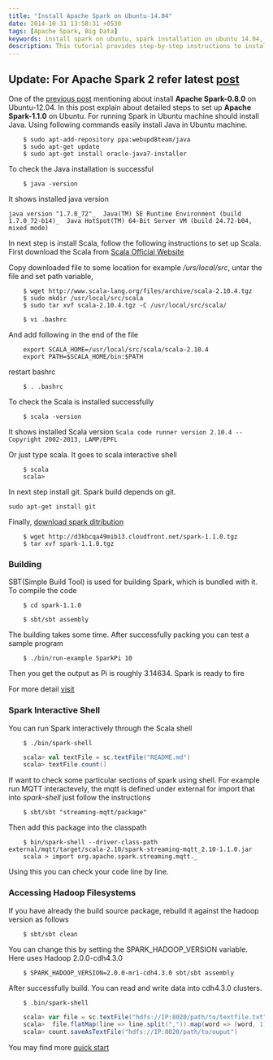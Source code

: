 ```yaml
---
title: "Install Apache Spark on Ubuntu-14.04"
date: 2014-10-31 13:58:31 +0530
tags: [Apache Spark, Big Data]
keywords: install spark on ubuntu, spark installation on ubuntu 14.04, installing spark on ubuntu, apache spark installation guide, installing apache spark, spark on ubuntu, apache spark installation, install spark in ubuntu, how to install spark ubuntu, apache spark cluster, install spark ubuntu 14.04, spark on ubuntu server, install spark on Ubuntu server, spark ubuntu LTS install, spark setup tutorial, spark single machine, running spark single machine, spark setup ubuntu machine
description: This tutorial provides step-by-step instructions to install and set up Apache Spark on Ubuntu. It covers the installation of Java, Scala, and Git, as well as the download and building of Spark. The tutorial also includes examples of running Spark programs and accessing Hadoop filesystems. Whether you're new to Spark or looking to set it up on your Ubuntu machine, this guide will help you get started.
---
```

Update: For Apache Spark 2 refer latest [post](/blog/2016/12/07/install-apache-spark-2-on-ubuntu-16-dot-04-and-mac-os/)
--- 

One of the [previous post](/blog/2013/11/26/installing-apache-spark-on-ubuntu-1204/) mentioning about install **Apache Spark-0.8.0** on Ubuntu-12.04. In this post  explain about detailed steps to set up **Apache Spark-1.1.0** on Ubuntu. For running Spark in Ubuntu machine should install Java.  Using following commands  easily install Java in Ubuntu machine.
```
	$ sudo apt-add-repository ppa:webupd8team/java
	$ sudo apt-get update
	$ sudo apt-get install oracle-java7-installer
```
 To check the Java installation is successful 
```
	$ java -version
```
It shows installed java version

`
java version "1.7.0_72"_ 
Java(TM) SE Runtime Environment (build 1.7.0_72-b14)_ 
Java HotSpot(TM) 64-Bit Server VM (build 24.72-b04, mixed mode)
`

In next step is install Scala, follow the following 
instructions to set up Scala. <!--more--> First download the Scala from [Scala Official Website](http://www.scala-lang.org/download/2.10.4.html)


Copy downloaded file to some location for example _/urs/local/src_, 
untar the file and set path variable,
```
	$ wget http://www.scala-lang.org/files/archive/scala-2.10.4.tgz
	$ sudo mkdir /usr/local/src/scala
	$ sudo tar xvf scala-2.10.4.tgz -C /usr/local/src/scala/
```
```
	$ vi .bashrc
```
And add following in the end of the file
```	
	export SCALA_HOME=/usr/local/src/scala/scala-2.10.4
	export PATH=$SCALA_HOME/bin:$PATH
```
restart bashrc
```
	$ . .bashrc
```
To check the Scala is installed successfully
```
	$ scala -version
```
It shows installed Scala version
`
Scala code runner version 2.10.4 -- Copyright 2002-2013, LAMP/EPFL
`

Or just type scala. It goes to scala interactive shell
```
	$ scala
	scala>
```
In next step install git. Spark build depends on git.
```
sudo apt-get install git
```
Finally, [download spark ditribution](http://d3kbcqa49mib13.cloudfront.net/spark-1.1.0.tgz) 
```
	$ wget http://d3kbcqa49mib13.cloudfront.net/spark-1.1.0.tgz
	$ tar xvf spark-1.1.0.tgz 
```
### Building

SBT(Simple Build Tool) is used for building Spark, which is bundled with it. To compile the code
```
	$ cd spark-1.1.0

	$ sbt/sbt assembly
```
The building takes some time. After successfully packing you can test a sample program
```
	$ ./bin/run-example SparkPi 10
```
Then you get the output as Pi is roughly 3.14634. Spark is ready to fire

For more detail [visit](http://spark.apache.org/docs/1.1.1/)

### Spark Interactive Shell
You can run Spark interactively through the Scala shell
```
	$ ./bin/spark-shell
```
```scala
	scala> val textFile = sc.textFile("README.md")
	scala> textFile.count()
```
If want to check some particular sections of spark using shell. For example run MQTT interactevely, the mqtt is defined under external for import that into _spark-shell_ just follow the instructions
```
	$ sbt/sbt "streaming-mqtt/package"
```
Then add this package into the classpath

```
	$ bin/spark-shell --driver-class-path
external/mqtt/target/scala-2.10/spark-streaming-mqtt_2.10-1.1.0.jar
	scala > import org.apache.spark.streaming.mqtt._
```
Using this you can check your code line by line.
### Accessing Hadoop Filesystems
If you have already the build source package, rebuild it against the hadoop version as follows
```
	$ sbt/sbt clean
```
You can change this by setting the SPARK_HADOOP_VERSION variable. Here uses Hadoop 2.0.0-cdh4.3.0
```
	$ SPARK_HADOOP_VERSION=2.0.0-mr1-cdh4.3.0 sbt/sbt assembly
```
After successfully build. You can read  and write data into cdh4.3.0 clusters.
```
	$ .bin/spark-shell
```
```scala
	scala> var file = sc.textFile("hdfs://IP:8020/path/to/textfile.txt")
	scala>  file.flatMap(line => line.split(",")).map(word => (word, 1)).reduceByKey(_+_)
	scala> count.saveAsTextFile("hdfs://IP:8020/path/to/ouput")
```
You may find more [quick start](http://spark.apache.org/docs/1.1.1/quick-start.html)
